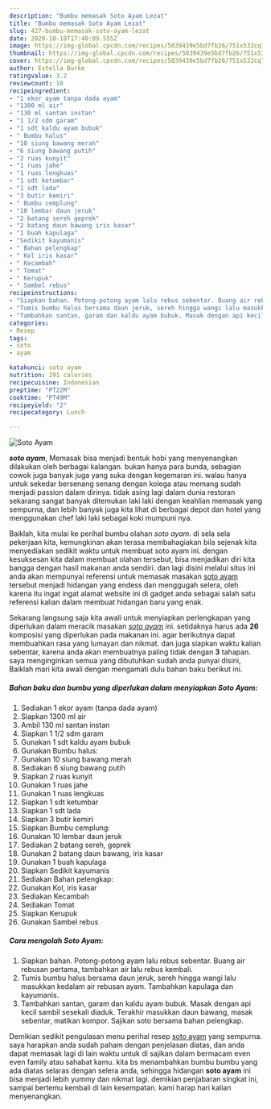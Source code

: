 ```yaml
---
description: "Bumbu memasak Soto Ayam Lezat"
title: "Bumbu memasak Soto Ayam Lezat"
slug: 427-bumbu-memasak-soto-ayam-lezat
date: 2020-10-18T17:40:09.555Z
image: https://img-global.cpcdn.com/recipes/5039439e5bd7fb26/751x532cq70/soto-ayam-foto-resep-utama.jpg
thumbnail: https://img-global.cpcdn.com/recipes/5039439e5bd7fb26/751x532cq70/soto-ayam-foto-resep-utama.jpg
cover: https://img-global.cpcdn.com/recipes/5039439e5bd7fb26/751x532cq70/soto-ayam-foto-resep-utama.jpg
author: Estella Burke
ratingvalue: 3.2
reviewcount: 10
recipeingredient:
- "1 ekor ayam tanpa dada ayam"
- "1300 ml air"
- "130 ml santan instan"
- "1 1/2 sdm garam"
- "1 sdt kaldu ayam bubuk"
- " Bumbu halus"
- "10 siung bawang merah"
- "6 siung bawang putih"
- "2 ruas kunyit"
- "1 ruas jahe"
- "1 ruas lengkuas"
- "1 sdt ketumbar"
- "1 sdt lada"
- "3 butir kemiri"
- " Bumbu cemplung"
- "10 lembar daun jeruk"
- "2 batang sereh geprek"
- "2 batang daun bawang iris kasar"
- "1 buah kapulaga"
- "Sedikit kayumanis"
- " Bahan pelengkap"
- " Kol iris kasar"
- " Kecambah"
- " Tomat"
- " Kerupuk"
- " Sambel rebus"
recipeinstructions:
- "Siapkan bahan. Potong-potong ayam lalu rebus sebentar. Buang air rebusan pertama, tambahkan air lalu rebus kembali."
- "Tumis bumbu halus bersama daun jeruk, sereh hingga wangi lalu masukkan kedalam air rebusan ayam. Tambahkan kapulaga dan kayumanis."
- "Tambahkan santan, garam dan kaldu ayam bubuk. Masak dengan api kecil sambil sesekali diaduk. Terakhir masukkan daun bawang, masak sebentar, matikan kompor. Sajikan soto bersama bahan pelengkap."
categories:
- Resep
tags:
- soto
- ayam

katakunci: soto ayam 
nutrition: 291 calories
recipecuisine: Indonesian
preptime: "PT22M"
cooktime: "PT49M"
recipeyield: "2"
recipecategory: Lunch

---
```



![Soto Ayam](https://img-global.cpcdn.com/recipes/5039439e5bd7fb26/751x532cq70/soto-ayam-foto-resep-utama.jpg)

<b><i>soto ayam</i></b>, Memasak bisa menjadi bentuk hobi yang menyenangkan dilakukan oleh berbagai kalangan. bukan hanya para bunda, sebagian cowok juga banyak juga yang suka dengan kegemaran ini. walau hanya untuk sekedar bersenang senang dengan kolega atau memang sudah menjadi passion dalam dirinya. tidak asing lagi dalam dunia restoran sekarang sangat banyak ditemukan laki laki dengan keahlian memasak yang sempurna, dan lebih banyak juga kita lihat di berbagai depot dan hotel yang menggunakan chef laki laki sebagai koki mumpuni nya.



Baiklah, kita mulai ke perihal bumbu olahan <i>soto ayam</i>. di sela sela pekerjaan kita, kemungkinan akan terasa membahagiakan bila sejenak kita menyediakan sedikit waktu untuk membuat soto ayam ini. dengan kesuksesan kita dalam membuat olahan tersebut, bisa menjadikan diri kita bangga dengan hasil makanan anda sendiri. dan lagi disini melalui situs ini anda akan mempunyai referensi untuk memasak masakan <u>soto ayam</u> tersebut menjadi hidangan yang endess dan menggugah selera, oleh karena itu ingat ingat alamat website ini di gadget anda sebagai salah satu referensi kalian dalam membuat hidangan baru yang enak.


Sekarang langsung saja kita awali untuk menyiapkan perlengkapan yang diperlukan dalam meracik masakan <u><i>soto ayam</i></u> ini. setidaknya harus ada <b>26</b> komposisi yang diperlukan pada makanan ini. agar berikutnya dapat membuahkan rasa yang lumayan dan nikmat. dan juga siapkan waktu kalian sebentar, karena anda akan membuatnya paling tidak dengan <b>3</b> tahapan. saya menginginkan semua yang dibutuhkan sudah anda punyai disini, Baiklah mari kita awali dengan mengamati dulu bahan baku berikut ini.

<!--inarticleads1-->

##### Bahan baku dan bumbu yang diperlukan dalam menyiapkan Soto Ayam:

1. Sediakan 1 ekor ayam (tanpa dada ayam)
1. Siapkan 1300 ml air
1. Ambil 130 ml santan instan
1. Siapkan 1 1/2 sdm garam
1. Gunakan 1 sdt kaldu ayam bubuk
1. Gunakan  Bumbu halus:
1. Gunakan 10 siung bawang merah
1. Sediakan 6 siung bawang putih
1. Siapkan 2 ruas kunyit
1. Gunakan 1 ruas jahe
1. Gunakan 1 ruas lengkuas
1. Siapkan 1 sdt ketumbar
1. Siapkan 1 sdt lada
1. Siapkan 3 butir kemiri
1. Siapkan  Bumbu cemplung:
1. Gunakan 10 lembar daun jeruk
1. Sediakan 2 batang sereh, geprek
1. Gunakan 2 batang daun bawang, iris kasar
1. Gunakan 1 buah kapulaga
1. Siapkan Sedikit kayumanis
1. Sediakan  Bahan pelengkap:
1. Gunakan  Kol, iris kasar
1. Sediakan  Kecambah
1. Sediakan  Tomat
1. Siapkan  Kerupuk
1. Gunakan  Sambel rebus




<!--inarticleads2-->

##### Cara mengolah Soto Ayam:

1. Siapkan bahan. Potong-potong ayam lalu rebus sebentar. Buang air rebusan pertama, tambahkan air lalu rebus kembali.
1. Tumis bumbu halus bersama daun jeruk, sereh hingga wangi lalu masukkan kedalam air rebusan ayam. Tambahkan kapulaga dan kayumanis.
1. Tambahkan santan, garam dan kaldu ayam bubuk. Masak dengan api kecil sambil sesekali diaduk. Terakhir masukkan daun bawang, masak sebentar, matikan kompor. Sajikan soto bersama bahan pelengkap.




Demikian sedikit pengulasan menu perihal resep <u>soto ayam</u> yang sempurna. saya harapkan anda sudah paham dengan penjelasan diatas, dan anda dapat memasak lagi di lain waktu untuk di sajikan dalam bermacam even even family atau sahabat kamu. kita bs menambahkan bumbu bumbu yang ada diatas selaras dengan selera anda, sehingga hidangan <b>soto ayam</b> ini bisa menjadi lebih yummy dan nikmat lagi. demikian penjabaran singkat ini, sampai bertemu kembali di lain kesempatan. kami harap hari kalian menyenangkan.
